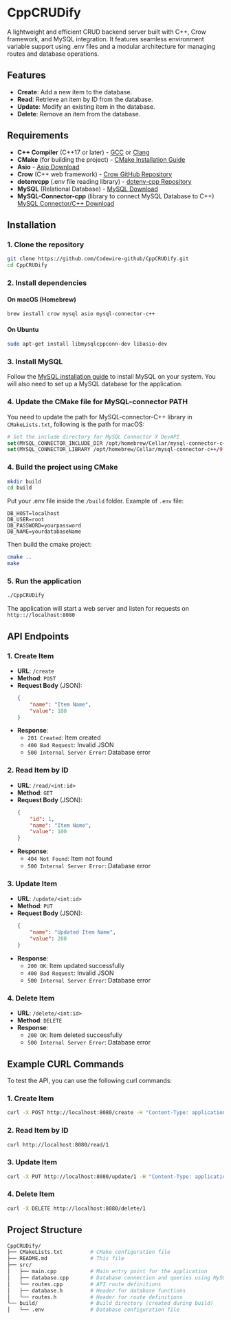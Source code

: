 # CppCRUDify
A lightweight and efficient CRUD backend server built with C++, Crow framework, and MySQL integration. It features seamless environment variable support using .env files and a modular architecture for managing routes and database operations.

## Features

- **Create**: Add a new item to the database.
- **Read**: Retrieve an item by ID from the database.
- **Update**: Modify an existing item in the database.
- **Delete**: Remove an item from the database.

## Requirements

- **C++ Compiler** (C++17 or later) - [GCC](https://gcc.gnu.org/) or [Clang](https://clang.llvm.org/)
- **CMake** (for building the project) - [CMake Installation Guide](https://cmake.org/install/)
- **Asio** - [Asio Download](https://think-async.com/Asio/)
- **Crow** (C++ web framework) - [Crow GitHub Repository](https://github.com/CrowCpp/Crow)
- **dotenvcpp** (.env file reading library) - [dotenv-cpp Repository](https://github.com/laserpants/dotenv-cpp)
- **MySQL** (Relational Database) - [MySQL Download](https://dev.mysql.com/downloads/)
- **MySQL-Connector-cpp** (library to connect MySQL Database to C++) [MySQL Connector/C++ Download](https://dev.mysql.com/downloads/connector/cpp/)

## Installation

### 1. Clone the repository
```bash
git clone https://github.com/Codewire-github/CppCRUDify.git
cd CppCRUDify
```
### 2. Install dependencies
#### On macOS (Homebrew)
```bash
brew install crow mysql asio mysql-connector-c++
```
#### On Ubuntu
```bash
sudo apt-get install libmysqlcppconn-dev libasio-dev
```
### 3. Install MySQL
Follow the [MySQL installation guide](https://dev.mysql.com/downloads/installer/) to install MySQL on your system. You will also need to set up a MySQL database for the application.

### 4. Update the CMake file for MySQL-connector PATH
You need to update the path for MySQL-connector-C++ library in `CMakeLists.txt`, following is the path for macOS:
```cmake
# Set the include directory for MySQL Connector X DevAPI
set(MYSQL_CONNECTOR_INCLUDE_DIR /opt/homebrew/Cellar/mysql-connector-c++/9.1.0/include/mysqlx)
set(MYSQL_CONNECTOR_LIBRARY /opt/homebrew/Cellar/mysql-connector-c++/9.1.0/lib/libmysqlcppconnx.dylib)

```

### 4. Build the project using CMake
```bash
mkdir build
cd build
```
Put your .env file inside the `/build` folder. Example of `.env` file:
```env
DB_HOST=localhost
DB_USER=root
DB_PASSWORD=yourpassword
DB_NAME=yourdatabaseName
```
Then build the cmake project:
```bash
cmake ..
make
```
### 5. Run the application
```bash
./CppCRUDify
```
The application will start a web server and listen for requests on `http:://localhost:8080`

## API Endpoints

### 1. Create Item
- **URL**: `/create`
- **Method**: `POST`
- **Request Body** (JSON):
    ```json
    {
        "name": "Item Name",
        "value": 100
    }
    ```
- **Response**:
    - `201 Created`: Item created
    - `400 Bad Request`: Invalid JSON
    - `500 Internal Server Error`: Database error

### 2. Read Item by ID
- **URL**: `/read/<int:id>`
- **Method**: `GET`
- **Request Body** (JSON):
    ```json
    {
        "id": 1,
        "name": "Item Name",
        "value": 100
    }
    ```
- **Response**:
    - `404 Not Found`: Item not found
    - `500 Internal Server Error`: Database error

### 3. Update Item
- **URL**: `/update/<int:id>`
- **Method**: `PUT`
- **Request Body** (JSON):
    ```json
    {
        "name": "Updated Item Name",
        "value": 200
    }
    ```
- **Response**:
    - `200 OK`: Item updated successfully
    - `400 Bad Request`: Invalid JSON
    - `500 Internal Server Error`: Database error

### 4. Delete Item
- **URL**: `/delete/<int:id>`
- **Method**: `DELETE`
- **Response**:
    - `200 OK`: Item deleted successfully
    - `500 Internal Server Error`: Database error


## Example CURL Commands
To test the API, you can use the following curl commands:

### 1. Create Item
```bash
curl -X POST http://localhost:8080/create -H "Content-Type: application/json" -d '{"name": "New Item", "value": 150}'
```
### 2. Read Item by ID
```bash
curl http://localhost:8080/read/1
```
### 3. Update Item
```bash
curl -X PUT http://localhost:8080/update/1 -H "Content-Type: application/json" -d '{"name": "Updated Item", "value": 200}'
```
### 4. Delete Item
```bash
curl -X DELETE http://localhost:8080/delete/1
```

## Project Structure
```makefile
CppCRUDify/
├── CMakeLists.txt         # CMake configuration file
├── README.md              # This file
├── src/
│   ├── main.cpp           # Main entry point for the application
│   ├── database.cpp       # Database connection and queries using MySQL
│   └── routes.cpp         # API route definitions
│   ├── database.h         # Header for database functions
│   └── routes.h           # Header for route definitions
└── build/                 # Build directory (created during build)
│   └── .env               # Database configuration file

```

